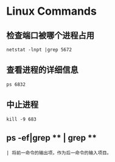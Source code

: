 # Linux Commands

## 检查端口被哪个进程占用

    netstat -lnpt |grep 5672

## 查看进程的详细信息

    ps 6832

## 中止进程

    kill -9 683

## ps -ef|grep ** | grep **

    | 将前一命令的输出项，作为后一命令的输入项目。
